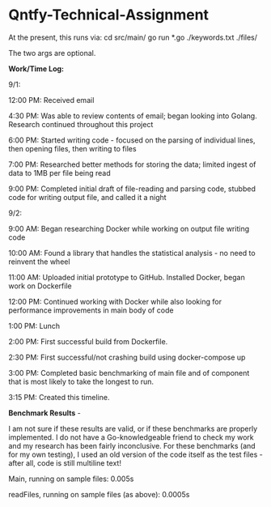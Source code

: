 # Qntfy-Technical-Assignment
At the present, this runs via:
cd src/main/
go run *.go ./keywords.txt ./files/

The two args are optional.


**Work/Time Log:**

9/1:

12:00 PM: Received email

4:30 PM: Was able to review contents of email; began looking into Golang. Research continued throughout this project

6:00 PM: Started writing code - focused on the parsing of individual lines, then opening files, then writing to files

7:00 PM: Researched better methods for storing the data; limited ingest of data to 1MB per file being read

9:00 PM: Completed initial draft of file-reading and parsing code, stubbed code for writing output file, and called it a night

9/2:

9:00 AM: Began researching Docker while working on output file writing code

10:00 AM: Found a library that handles the statistical analysis - no need to reinvent the wheel

11:00 AM: Uploaded initial prototype to GitHub. Installed Docker, began work on Dockerfile

12:00 PM: Continued working with Docker while also looking for performance improvements in main body of code

1:00 PM: Lunch

2:00 PM: First successful build from Dockerfile.

2:30 PM: First successful/not crashing build using docker-compose up

3:00 PM: Completed basic benchmarking of main file and of component that is most likely to take the longest to run.

3:15 PM: Created this timeline.


**Benchmark Results** - 

I am not sure if these results are valid, or if these benchmarks are properly implemented. I do not have a Go-knowledgeable friend to check my work and my research has been fairly inconclusive. For these benchmarks (and for my own testing), I used an old version of the code itself as the test files - after all, code is still multiline text!

Main, running on sample files: 0.005s

readFiles, running on sample files (as above): 0.0005s
